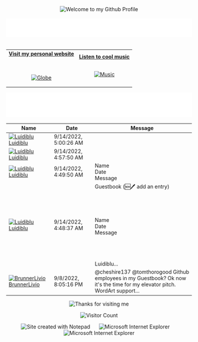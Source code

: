 <!-- "Hero" Header -->
<div align="center">
  <img src="https://github.com/BrunnerLivio/brunnerlivio/blob/master/images/welcome.png?raw=true" style="max-width: 100%;" alt="Welcome to my Github Profile" />
  <br />
  <br />
  <img height="50" alt="My Name is Livio and I like Node.js" src="images/personal_note.svg" />
  <br />
  <br />

</div>

<!-- Social -->
<table width="100%" align="center">
<tr>
<td align="center">
<a href="https://brunnerliv.io">
<strong>Visit my personal website </strong>
<br />
<br />
<br />

<p>

<img alt="Globe" height="80" src="images/globe.gif">
</a>
</p>

</td>


<td align="center">
<a href="https://www.youtube.com/watch?v=3YxaaGgTQYM&ab_channel=EvanescenceVEVO">
<strong>Listen to cool music</strong>
<br />
<br />


<p>
<img height="100" alt="Music" src="images/music.gif"> 
</a>
</p>

</td>
</tr>
</table>

<div align="center">
<a href="https://github.com/BrunnerLivio/brunnerlivio/issues/62#issuecomment-new"><img src="images/guestbook.svg"></a> 
</div>

<!-- Guestbook -->
| Name | Date | Message |
|---|---|---|
| <a href="https://github.com/Luidiblu"><img width="24" src="https://avatars.githubusercontent.com/u/40251675?s=24&u=5c8fc57e2452e5cec4d2d883397911837d26e113&v=4" alt="Luidiblu" /> Luidiblu</a> |9/14/2022, 5:00:26 AM||
| <a href="https://github.com/Luidiblu"><img width="24" src="https://avatars.githubusercontent.com/u/40251675?s=24&u=5c8fc57e2452e5cec4d2d883397911837d26e113&v=4" alt="Luidiblu" /> Luidiblu</a> |9/14/2022, 4:57:50 AM||
| <a href="https://github.com/Luidiblu"><img width="24" src="https://avatars.githubusercontent.com/u/40251675?s=24&u=5c8fc57e2452e5cec4d2d883397911837d26e113&v=4" alt="Luidiblu" /> Luidiblu</a> |9/14/2022, 4:49:50 AM|Name<br />Date<br />Message|
| <a href="https://github.com/Luidiblu"><img width="24" src="https://avatars.githubusercontent.com/u/40251675?s=24&u=5c8fc57e2452e5cec4d2d883397911837d26e113&v=4" alt="Luidiblu" /> Luidiblu</a> |9/14/2022, 4:48:37 AM|Guestbook (🆕🖊️ add an entry)<br /><br /><br /><br /><br />Name<br />Date<br />Message<br /><br /><br /><br /><br />Luidiblu...|
| <a href="https://github.com/BrunnerLivio"><img width="24" src="https://avatars.githubusercontent.com/u/9899423?s=24&u=5d1170c99cdf11065093d124bd2c87ee1f3e097e&v=4" alt="BrunnerLivio" /> BrunnerLivio</a> |9/8/2022, 8:05:16 PM|@cheshire137 @tomthorogood Github employees in my Guestbook? Ok now it's the time for my elevator pitch.<br />WordArt support...|
<!-- /Guestbook -->

<!-- Footer -->

<div align="center">

<img height="120" alt="Thanks for visiting me" width="100%" src="https://raw.githubusercontent.com/BrunnerLivio/brunnerlivio/master/images/marquee.svg" />
<br />

![Visitor Count](https://profile-counter.glitch.me/brunnerlivio/count.svg)


<img src="https://raw.githubusercontent.com/BrunnerLivio/brunnerlivio/master/images/notepad.gif" alt="Site created with Notepad" height="30" />
<!-- "margin-right: whatever;" -->
<span>&nbsp;&nbsp;&nbsp;&nbsp;</span>  
<img src="https://raw.githubusercontent.com/BrunnerLivio/brunnerlivio/master/images/ie_logo.gif" alt="Microsoft Internet Explorer" />
<span>&nbsp;&nbsp;&nbsp;&nbsp;</span>  
<img src="https://raw.githubusercontent.com/BrunnerLivio/brunnerlivio/master/images/noframes.gif" alt="Microsoft Internet Explorer" />

</div>
